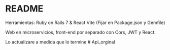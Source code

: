 # README

Herramientas: Ruby on Rails 7 & React Vite (Fijar en Package.json y Gemfile)

Web en microservicios, front-end por separado con Cors, JWT y React.

Lo actualizare a medida que lo termine 
#   A p i _ o r g i n a l  
 